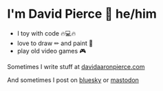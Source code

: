# I'm David Pierce 👋 he/him

- I toy with code 🔥💻🔥
- love to draw ✏ and paint 🎨
- play old video games 🎮

Sometimes I write stuff at [davidaaronpierce.com](https://davidaaronpierce.com/)

And sometimes I post on [bluesky](https://bsky.app/profile/davidaaronpierce.com) or [mastodon](https://mastodon.social/@dapierce)

<!--
**dapierce/dapierce** is a ✨ _special_ ✨ repository because its `README.md` (this file) appears on your GitHub profile.

Here are some ideas to get you started:

- 🔭 I’m currently working on ...
- 🌱 I’m currently learning ...
- 👯 I’m looking to collaborate on ...
- 🤔 I’m looking for help with ...
- 💬 Ask me about ...
- 📫 How to reach me: ...
- 😄 Pronouns: ...
- ⚡ Fun fact: ...
-->
